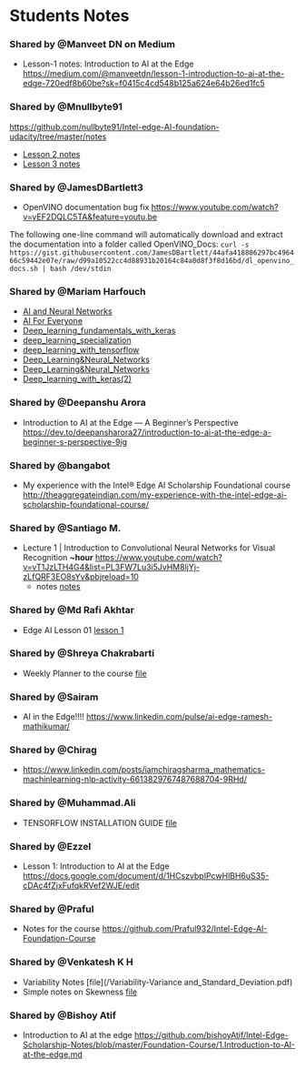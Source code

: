 # Students Notes

### Shared by @Manveet DN on Medium
* Lesson-1 notes: Introduction to AI at the Edge
https://medium.com/@manveetdn/lesson-1-introduction-to-ai-at-the-edge-720edf8b60be?sk=f0415c4cd548b125a624e64b26ed1fc5

### Shared by @Mnullbyte91
https://github.com/nullbyte91/Intel-edge-AI-foundation-udacity/tree/master/notes
* [Lesson 2 notes](/Mnullbyte91-Lesson-2-Notes.pdf)
* [Lesson 3 notes](/Mnullbyte91-Lesson-3-Notes.pdf)


### Shared by @JamesDBartlett3
*  OpenVINO documentation bug fix https://www.youtube.com/watch?v=yEF2DQLC5TA&feature=youtu.be

The following one-line command will automatically download and extract the documentation into a folder called OpenVINO_Docs:
`curl -s https://gist.githubusercontent.com/JamesDBartlett/44afa418806297bc496466c59442e07e/raw/d99a10522cc4d88931b20164c84a0d8f3f8d16bd/dl_openvino_docs.sh | bash /dev/stdin`


### Shared by @Mariam Harfouch
* [AI and Neural Networks](pptx_mariamH/AI_and_Neural_Networks.pptx)
* [AI For Everyone](pptx_mariamH/AI_For_Everyone.pptx)
* [Deep_learning_fundamentals_with_keras](pptx_mariamH/Deep_learning_fundamentals_with_keras.pptx)
* [deep_learning_specialization](pptx_mariamH/deep_learning_specialization.pptx)
* [deep_learning_with_tensorflow](pptx_mariamH/deep_learning_with_tensorflow.pptx)
* [Deep_Learning&Neural_Networks](pptx_mariamH/Deep_Learning&Neural_Networks.pdf)
* [Deep_Learning&Neural_Networks](pptx_mariamH/Deep_Learning&Neural_Networks.pptx)
* [Deep_learning_with_keras(2)](pptx_mariamH/Deep_Learning_with_Keras.pptx)


### Shared by @Deepanshu Arora
* Introduction to AI at the Edge — A Beginner’s Perspective https://dev.to/deepansharora27/introduction-to-ai-at-the-edge-a-beginner-s-perspective-9ig


### Shared by @bangabot
* My experience with the Intel® Edge AI Scholarship Foundational course http://theaggregateindian.com/my-experience-with-the-intel-edge-ai-scholarship-foundational-course/


### Shared by @Santiago M.
* Lecture 1 | Introduction to Convolutional Neural Networks for Visual Recognition **~hour** https://www.youtube.com/watch?v=vT1JzLTH4G4&list=PL3FW7Lu3i5JvHM8ljYj-zLfQRF3EO8sYv&pbjreload=10
    - notes [notes](/Overview_of_CNNs)

### Shared by @Md Rafi Akhtar
* Edge AI Lesson 01 [lesson 1](/Edge_AI_Lesson_01.pdf)

### Shared by @Shreya Chakrabarti
* Weekly Planner to the course [file](/Weekly_Planner_Template.xlsx)

### Shared by @Sairam
* AI in the Edge!!!! https://www.linkedin.com/pulse/ai-edge-ramesh-mathikumar/

### Shared by @Chirag
* https://www.linkedin.com/posts/iamchiragsharma_mathematics-machinlearning-nlp-activity-6613829767487688704-9RHd/

### Shared by @Muhammad.Ali
* TENSORFLOW INSTALLATION GUIDE [file](/TF_linux.pdf)

### Shared by @Ezzel
* Lesson 1: Introduction to AI at the Edge https://docs.google.com/document/d/1HCszvbpIPcwHlBH6uS35-cDAc4fZjxFufqkRVef2WJE/edit

### Shared by @Praful
* Notes for the course https://github.com/Praful932/Intel-Edge-AI-Foundation-Course

### Shared by @Venkatesh K H
* Variability Notes [file](/Variability-Variance and_Standard_Deviation.pdf)
* Simple notes on Skewness [file](/Simple_notes_on_Skewness.pdf)

### Shared by @Bishoy Atif
* Introduction to AI at the edge https://github.com/bishoyAtif/Intel-Edge-Scholarship-Notes/blob/master/Foundation-Course/1.Introduction-to-AI-at-the-edge.md
